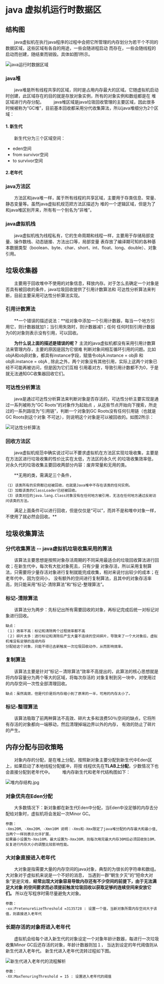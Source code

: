 # java 虚拟机运行时数据区
## 结构图
　　java虚拟机在执行java程序的过程中会把它所管理的内存划分为若干个不同的数据区域，这些区域有各自的用途，一些会随进程启动
而存在，一些会随线程的启动而创建，随结束而销毁。具体如图1所示。

![java运行时数据区域](/src/main/images/jvm/jvm运行时数据区.jpg)

### java堆
　　java堆是所有线程共享的区域，同时是占用内存最大的区域。它随虚拟机启动时创建，此区域存在的目的就是存放对象实例，所有的对象实例和数组都是在
堆区域进行内存分配。
　　java堆区域是java垃圾回收管理的主要区域，因此很多时候被称为“GC堆”，目前基本回收都采用分代收集算法，所以java堆细分为2个区域：

#### 1. 新生代
　　新生代分为三个区域空间：
   - eden空间
   - from survivor空间
   - to survivor空间
   
#### 2.老年代
   
### java方法区
　　方法区和java堆一样，属于所有线程的共享区域，主要用于存类信息、常量、静态变量等。虽然java虚拟机规范把方法区描述为
堆的一个逻辑区域，但是为了和java堆区别开来，所有有一个别名为“非堆”。

### java虚拟机栈
　　java虚拟机栈为线程私有，它的生命周期和线程一样，主要用于存储局部变量、操作数栈、动态链接、方法出口等，局部变量
表存放了编译期可知的各种基本数据类型（boolean、byte、char、short、int、float、long、double）、对象引用。

## 垃圾收集器
　　主要用于回收堆中不使用的对象信息，释放内存。对于怎么去确定一个对象是否具有被回收的条件，java垃圾回收提供了引用计数算法和
可达性分析算法来判断，目前主要采用可达性分析算法实现。
### 引用计数算法
　　**一个错误的描述说法：**给对象中添加一个引用计数器，每当一个地方引用它，则计数器就加1；当引用失效时，则计数器减1；任何
任何时刻引用计数器为0的对象则表示没有引用，可以回收。

　　**为什么说上面的描述是错误的呢？** 主流的java虚拟机都没有采用引用计数算法来管理内存，主要的原因是因为它很难
判断对象间相互循环引用的问题。比如objA和objB对象，都具有instance字段，赋值令objA.instance = objB
和objB.instance = objA , 除此之外，两个对象没有其他引用，实际上这两个对象已经不可能再被访问，但是因为它们互相
引用着对方，导致引用计数都不为0，于是就无法通知GC收集器回收它们。

### 可达性分析算法
　　java是通过可达性分析算法来判断对象是否存活的，可达性分析主要实现是通过一系列被称为“GC Roots”的对象作为起始点
，从这些节点开始向下搜索，所走过的一系列路径为“引用链”，判断一个对象到GC Roots没有任何引用链（也就是GC Roots到这个对象
不可达），则说明这个对象是可以被回收的。如图2所示：

![可达性分析算法](/src/main/images/jvm/可达性分析算法.jpg)

### 回收方法区
　　java虚拟机规范中确实说过可以不要求虚拟机在方法区实现垃圾收集，主要是在方法区进行垃圾收集的性价比实在太低，方法区的永久代
的垃圾收集效率低，对永久代的垃圾收集主要回收两部分内容：废弃常量和无用的类。

　　**无用的类，需满足三个条件，
    
    （1）该类所有的实例都已经被回收，也就是Java堆中不存在该类的任何实例。
    （2）加载该类的ClassLoader已经被回收。
    （3）该类对应的java.lang.Class对象没有在任何地方被引用，无法在任何地方通过反射访问该类的方法。
　　满足上面条件可以进行回收，但是仅仅是“可以”，而并不是和堆中对象一样，不使用了就必然会回收。**

##  垃圾收集算法
### 分代收集算法 -- java虚拟机垃圾收集采用的算法
　　该算法主要思想是按照对象存活周期的不同采用最适合的垃圾回收算法进行回收；在新生代中，每次有大批对象死去，只有少量
对象存活，所以采用复制算法，只需要将少量存活对象进行复制就能完成收集，相对来说付出较少的成本；在老年代中，因为空间小，
没有额外的空间进行复制算法，且其中的对象存活率高，则只能采用“标记-清除算法”和“标记-整理算法”。
### 标记-清除算法
　　该算法分为两步：先标记出所有需要回收的对象，再标记完成后统一对标记对象进行回收。

    缺点：
    （１）效率不高：标记和清除两个过程效率都不高
    （２）碎片太多：进行标记和清除后产生大量不连续的空间碎片，导致来了一个大对象后，虚拟机堆没有足够的连续内存
    分配给这个对象，只能不得已去新触发一次垃圾回收动作，从而影响效率。
    
### 复制算法
　　该算法主要是针对“标记－清除算法”效率不高提出的，此算法的核心思想就是将内存容量分为两个等大的区域，将每次存活的
对象复制到另一块中，对使用过的内存空间一次性全部清理回收。
    
    缺点：虽然高效，但是代价是将内存缩小到了原来的一半，可用的内存太小了。
### 标记-整理算法
　　该算法吸取了前两种算法不高效、碎片太多和浪费50％空间的缺点，它将所有存活的对象都向一端移动，然后清理掉端边界以外的内存，
有效的防止了碎片的产生。

## 内存分配与回收策略
　　对象内存的分配，是在堆上分配，按照新对象主要分配到新生代中Eden区上，如果启动了本地线程分配缓冲，将按
线程优先在**TLAB上分配**，少数情况下也会直接分配到老年代中。
　　堆内存新生代和老年代结构图如下：

![堆内存结构.jpg](/src/main/images/jvm/堆内存结构.jpg)
### 对象优先在Eden分配
　　大多数情况下：新对象都在新生代Eden中分配，当Eden中没足够的内存去分配给对象时，虚拟机将会发起一次Minor GC。

    参数：
    -Xms20M、-Xmx20M、-Xmn10M 说明：-Xms和-Xmx限定了java堆分配的内存最大和最小值,当两个一样则表示允许扩展，
    如果最小设置为-Xms10M，最大设置为-Xmx30M，则每次用完最大内存30M后必须回收到10M，反复进行内存大小的调整比较影响性能。
    
### 大对象直接进入老年代
　　大对象是指需要大量的内存空间的java对象，典型的为很长的字符串和数组。大对象对于虚拟机来说是一个不好的消息，
当遇到一群“朝生夕灭”的“短命大对象”更是灾难，**经常出现大对象容易导致内存还有不少空间的前提下，由于无法满足大对象
的空间要求而必须提前触发垃圾回收以获取足够的连续空间来安放它们。** 所以在写程序时需尽量避免大对象。

    参数：
    -xx:PretenureSizeThreshold =3135728 : 设置一个值，当新对象所需内存空间大于该值，则直接进入老年代

### 长期存活的对象将进入老年代
　　虚拟机会给每个进入新生代的对象设定一个对象年龄计数器，每进行一次垃圾收集Minor GC后还存活的对象，年龄计数器则加１，
当达到设定的年代阈值则从新生代进入老年代。 新生代进入老年代流转过程如下图。
    
![新生代进入老年代的流程解析](/src/main/images/jvm/新生代进入老年代的流程解析.jpg)  

    参数：
    -XX:MaxTenuringThreshold = 15 : 设置进入老年代的阈值



    
   